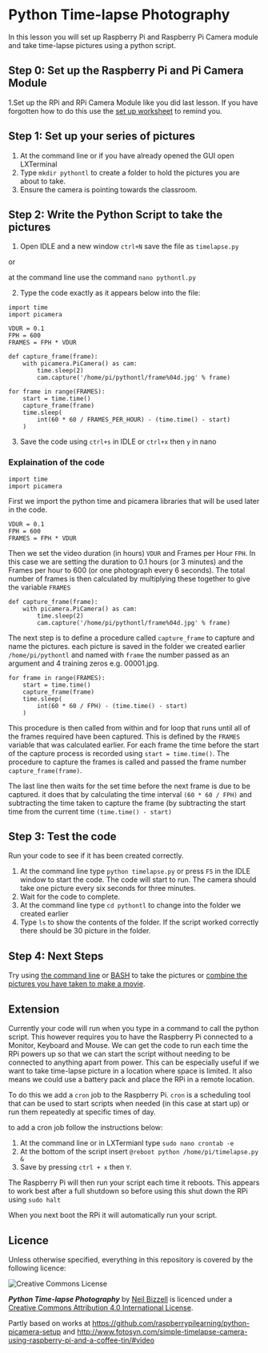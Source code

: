 
# Python Time-lapse Photography

In this lesson you will set up Raspberry Pi and Raspberry Pi Camera module and take time-lapse pictures using a python script.

## Step 0: Set up the Raspberry Pi and Pi Camera Module

1.Set up the RPi and RPi Camera Module like you did last lesson. If you have forgotten how to do this use the [set up worksheet](https://github.com/NBizzell/time-lapse-crystals/blob/master/Lesson-1/worksheet1.md) to remind you. 

## Step 1: Set up your series of pictures

1. At the command line or if you have already opened the GUI open LXTerminal
1. Type `mkdir pythontl` to create a folder to hold the pictures you are about to take.
1. Ensure the camera is pointing towards the classroom.

## Step 2: Write the Python Script to take the pictures

1. Open IDLE and a new window `ctrl+N` save the file as `timelapse.py`

or

at the command line use the command `nano pythontl.py`

2. Type the code exactly as it appears below into the file:

```
import time
import picamera

VDUR = 0.1
FPH = 600
FRAMES = FPH * VDUR 

def capture_frame(frame):
    with picamera.PiCamera() as cam:
        time.sleep(2)
        cam.capture('/home/pi/pythontl/frame%04d.jpg' % frame)

for frame in range(FRAMES):
    start = time.time()
    capture_frame(frame)
    time.sleep(
        int(60 * 60 / FRAMES_PER_HOUR) - (time.time() - start)
    )
```

3. Save the code using `ctrl+s` in IDLE or `ctrl+x` then `y` in nano

### Explaination of the code

```
import time
import picamera
```
First we import the python time and picamera libraries that will be used later in the code.

```
VDUR = 0.1
FPH = 600
FRAMES = FPH * VDUR 
```

Then we set the video duration (in hours) `VDUR` and Frames per Hour `FPH`. In this case we are setting the duration to 0.1 hours (or 3 minutes) and the Frames per hour to 600 (or one photograph every 6 seconds). The total number of frames is then calculated by multiplying these together to give the variable `FRAMES`

```
def capture_frame(frame):
    with picamera.PiCamera() as cam:
        time.sleep(2)
        cam.capture('/home/pi/pythontl/frame%04d.jpg' % frame)
```
The next step is to define a procedure called `capture_frame` to capture and name the pictures. each picture is saved in the folder we created earlier `/home/pi/pythontl` and named with `frame` the number passed as an argument and 4 training zeros e.g. 00001.jpg.

```
for frame in range(FRAMES):
    start = time.time()
    capture_frame(frame)
    time.sleep(
        int(60 * 60 / FPH) - (time.time() - start)
    )
```

This procedure is then called from within and for loop that runs until all of the frames required have been captured. This is defined by the `FRAMES` variable that was calculated earlier. For each frame the time before the start of the capture process is recorded using `start = time.time()`. The procedure to capture the frames is called and passed the frame number `capture_frame(frame)`. 

The last line then waits for the set time before the next frame is due to be captured. it does that by calculating the time interval `(60 * 60 / FPH)` and subtracting the time taken to capture the frame (by subtracting the start time from the current time `(time.time() - start)` 

## Step 3: Test the code

Run your code to see if it has been created correctly.

1. At the command line type `python timelapse.py` or press `F5` in the IDLE window to start the code. The code will start to run. The camera should take one picture every six seconds for three minutes.
1. Wait for the code to complete.
1. At the command line type `cd pythontl` to change into the folder we created earlier
1. Type `ls` to show the contents of the folder. If the script worked correctly there should be 30 picture in the folder.

## Step 4: Next Steps

Try using [the command line](worksheet1.md) or [BASH](worksheet4.md) to take the pictures or [combine the pictures you have taken to make a movie](worksheet3.md).

## Extension

Currently your code will run when you type in a command to call the python script. This however requires you to have the Raspberry Pi connected to a Monitor, Keyboard and Mouse. We can get the code to run each time the RPi powers up so that we can start the script without needing to be connected to anything apart from power. This can be especially useful if we want to take time-lapse picture in a location where space is limited. It also means we could use a battery pack and place the RPi in a remote location.

To do this we add a `cron` job to the Raspberry Pi. `cron` is a scheduling tool that can be used to start scripts when needed (in this case at start up) or run them repeatedly at specific times of day.

to add a cron job follow the instructions below:

1. At the command line or in LXTermianl type `sudo nano crontab -e`
1. At the bottom of the script insert `@reboot python /home/pi/timelapse.py &`
1. Save  by pressing `ctrl + x` then `Y`.

The Raspberry Pi will then run your script each time it reboots. This appears to work best after a full shutdown so before using this shut down the RPi using `sudo halt`

When you next boot the RPi it will automatically run your script.


## Licence

Unless otherwise specified, everything in this repository is covered by the following licence:

![Creative Commons License](http://i.creativecommons.org/l/by-sa/4.0/88x31.png)

***Python Time-lapse Photography*** by [Neil Bizzell](https://twitter.com/PiVangelist) is licenced under a [Creative Commons Attribution 4.0 International License](http://creativecommons.org/licenses/by-sa/4.0/).

Partly based on works at https://github.com/raspberrypilearning/python-picamera-setup and http://www.fotosyn.com/simple-timelapse-camera-using-raspberry-pi-and-a-coffee-tin/#video
